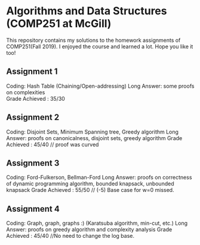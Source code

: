# Algorithms and Data Structures (COMP251 at McGill)
This repository contains my solutions to the homework assignments of COMP251(Fall 2019). I enjoyed the course and learned a lot. Hope you like it too!

## Assignment 1 
Coding: Hash Table (Chaining/Open-addressing)
Long Answer: some proofs on complexities  
Grade Achieved : 35/30 

## Assignment 2 
Coding: Disjoint Sets, Minimum Spanning tree, Greedy algorithm
Long Answer: proofs on canonicalness, disjoint sets, greedy algorithm
Grade Achieved : 45/40 // proof was curved

## Assignment 3 
Coding: Ford-Fulkerson, Bellman-Ford
Long Answer: proofs on correctness of dynamic programming algorithm, bounded knapsack, unbounded knapsack
Grade Achieved : 55/50 // (-5) Base case for w=0 missed.

## Assignment 4 
Coding: Graph, graph, graphs :) (Karatsuba algorithm, min-cut, etc.)
Long Answer: proofs on greedy algorithm and complexity analysis 
Grade Achieved : 45/40 //No need to change the log base.
